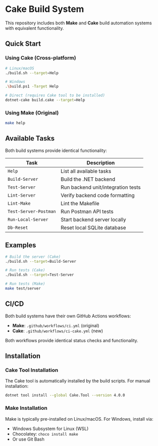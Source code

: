 # Cake Build System

This repository includes both **Make** and **Cake** build automation systems with equivalent functionality.

## Quick Start

### Using Cake (Cross-platform)

```bash
# Linux/macOS
./build.sh --target=Help

# Windows
.\build.ps1 -Target Help

# Direct (requires Cake tool to be installed)
dotnet-cake build.cake --target=Help
```

### Using Make (Original)

```bash
make help
```

## Available Tasks

Both build systems provide identical functionality:

| Task | Description |
|------|-------------|
| `Help` | List all available tasks |
| `Build-Server` | Build the .NET backend |
| `Test-Server` | Run backend unit/integration tests |
| `Lint-Server` | Verify backend code formatting |
| `Lint-Make` | Lint the Makefile |
| `Test-Server-Postman` | Run Postman API tests |
| `Run-Local-Server` | Start backend server locally |
| `Db-Reset` | Reset local SQLite database |

## Examples

```bash
# Build the server (Cake)
./build.sh --target=Build-Server

# Run tests (Cake)
./build.sh --target=Test-Server

# Run tests (Make)
make test/server
```

## CI/CD

Both build systems have their own GitHub Actions workflows:

- **Make**: `.github/workflows/ci.yml` (original)
- **Cake**: `.github/workflows/ci-cake.yml` (new)

Both workflows provide identical status checks and functionality.

## Installation

### Cake Tool Installation

The Cake tool is automatically installed by the build scripts. For manual installation:

```bash
dotnet tool install --global Cake.Tool --version 4.0.0
```

### Make Installation

Make is typically pre-installed on Linux/macOS. For Windows, install via:
- Windows Subsystem for Linux (WSL)
- Chocolatey: `choco install make`
- Or use Git Bash